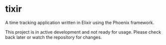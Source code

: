 # tixir
A time tracking application written in Elixir using the Phoenix framework.

This project is in active development and not ready for usage. Please check back later or watch the repository for changes.
